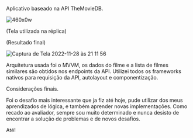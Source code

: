 Aplicativo baseado na API TheMovieDB.

![460x0w](https://user-images.githubusercontent.com/107441911/204406428-cbd91f24-0d8f-4243-a427-dd220f8f952d.png)

(Tela utilizada na réplica)

  (Resultado final)
  
![Captura de Tela 2022-11-28 às 21 11 56](https://user-images.githubusercontent.com/107441911/204407205-904c066d-ce87-427e-a543-e6148de5d262.png)

Arquitetura usada foi o MVVM, os dados do filme e a lista de filmes similares são obtidos nos endpoints da API. Utilizei todos os frameworks nativos para requisição da API, autolayout e componentização. 
  
  Considerações finais.
  
  Foi o desafio mais interessante que ja fiz até hoje, pude utilizar dos meus aprendizados de lógica, e também aprender novas implementações.
  Como recado ao avaliador, sempre sou muito determinado e nunca desisto de encontrar a solução de problemas e de novos desafios. 
  
Até!
